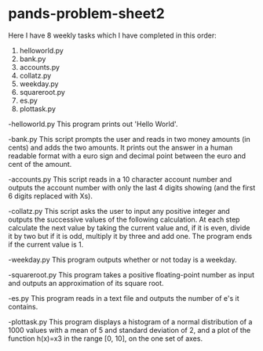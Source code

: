 # pands-problem-sheet2

Here I have 8 weekly tasks  which I have completed in this order:

1. helloworld.py
2. bank.py
3. accounts.py
4. collatz.py
5. weekday.py
6. squareroot.py
7. es.py
8. plottask.py


-helloworld.py
This program prints out 'Hello World'.

-bank.py
This script prompts the user and reads in two money amounts (in cents) and adds the two amounts.
It prints out the answer in a human readable format with a euro sign and decimal point between 
the euro and cent of the amount.

-accounts.py
This script reads in a 10 character account number and outputs the account number 
with only the last 4 digits showing (and the first 6 digits replaced with Xs).

-collatz.py
This script asks the user to input any positive integer and outputs the successive values 
of the following calculation. At each step calculate the next value by taking the current value and, 
if it is even, divide it by two but if it is odd, multiply it by three and add one.
The program ends if the current value is 1.

-weekday.py
This program outputs whether or not today is a weekday.

-squareroot.py
This program takes a positive floating-point number 
as input and outputs an approximation of its square root.

-es.py
This program reads in a text file and outputs the number of e's it contains.

-plottask.py
This program displays a histogram of a normal distribution of a 1000 values with a mean 
of 5 and standard deviation of 2, and a plot of the function h(x)=x3  in the range [0, 10], 
on the one set of axes.
